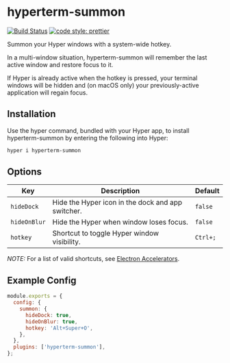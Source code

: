 # hyperterm-summon

[![Build Status](https://travis-ci.org/soutar/hyperterm-summon.svg?branch=master)](https://travis-ci.org/soutar/hyperterm-summon)
[![code style: prettier](https://img.shields.io/badge/code_style-prettier-ff69b4.svg)](https://github.com/prettier/prettier)

Summon your Hyper windows with a system-wide hotkey.

In a multi-window situation, hyperterm-summon will remember the last active
window and restore focus to it.

If Hyper is already active when the hotkey is pressed, your terminal windows
will be hidden and (on macOS only) your previously-active application will
regain focus.

## Installation

Use the hyper command, bundled with your Hyper app, to install hyperterm-summon
by entering the following into Hyper:

```bash
hyper i hyperterm-summon
```

## Options

| Key          | Description                                       | Default  |
| ------------ | ------------------------------------------------- | -------- |
| `hideDock`   | Hide the Hyper icon in the dock and app switcher. | `false`  |
| `hideOnBlur` | Hide the Hyper when window loses focus.           | `false`  |
| `hotkey`     | Shortcut to toggle Hyper window visibility.       | `Ctrl+;` |

_NOTE:_ For a list of valid shortcuts, see [Electron Accelerators](https://github.com/electron/electron/blob/master/docs/api/accelerator.md).

## Example Config

```js
module.exports = {
  config: {
    summon: {
      hideDock: true,
      hideOnBlur: true,
      hotkey: 'Alt+Super+O',
    },
  },
  plugins: ['hyperterm-summon'],
};
```
